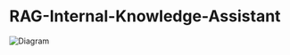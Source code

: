 # RAG-Internal-Knowledge-Assistant
![Diagram](https://github.com/user-attachments/assets/5c4524d8-8cc1-44d7-8990-e4424440e5bd)
